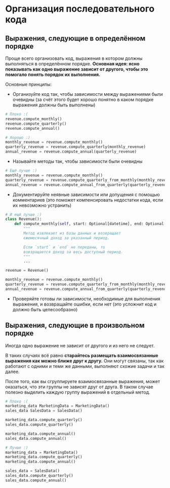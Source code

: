 # Организация последовательного кода

## Выражения, следующие в определённом порядке

Проще всего организовать код, выражения в котором должны выполняться в определённом порядке. **Основная идея: ясно показывать как одно выражение зависит от другого, чтобы это помогало понять порядок их выполнения.**

Основные принципы:

- Организуйте код так, чтобы зависимости между выражениями были очевидны (за счёт этого будет хорошо понятно в каком порядке выражения должны быть выполнены)

```python
# Плохо :(
revenue.compute_monthly()
revenue.compute_quarterly()
revenue.compute_annual()

# Хорошо :)
monthly_revenue = revenue.compute_monthly()
quarterly_revenue = revenue.compute_quarterly(monthly_revenue)
annual_revenue = revenue.compute_annual(quarterly_revenue)
```

- Называйте методы так, чтобы зависимости были очевидны

```python
# Ещё лучше :)
monthly_revenue = revenue.compute_monthly()
quarterly_revenue = revenue.compute_quarterly_from_monthly(monthly_revenue)
annual_revenue = revenue.compute_annual_from_quarterly(quarterly_revenue)
```

- Документируйте неявные зависимости или допущения с помощью комментариев (это поможет компенсировать недостатки кода, если их невозможно устранить)

```python
# И ещё лучше :)
class Revenue():
    def compute_monthly(self, start: Optional[datetime], end: Optional[datetime]) -> List[dict]:
        """
        Метод извлекает из базы данных и возвращает 
        ежемесячный доход за указанный период.

        Если `start` и `end` не переданы, то
        вовзращается доход за весь доступный период.
        """
        ...

revenue = Revenue()

monthly_revenue = revenue.compute_monthly()
quarterly_revenue = revenue.compute_quarterly_from_monthly(monthly_revenue)
annual_revenue = revenue.compute_annual_from_quarterly(quarterly_revenue)
```

- Проверяйте готовы ли зависимости, необходимые для выполнения выражения, и возвращайте ошибки, если нет (это усложнит код и должно быть целесообразно)

## Выражения, следующие в произвольном порядке

Иногда одно выражение не зависит от другого и из него не следует.

В таких случаях всё равно **старайтесь размещать взаимосвязанные выражения как можно ближе друг к другу.** Они могут связаны, так как работают с одними и теми же данными, выполняют схожие задачи и так далее.

После того, как вы сгруппируете взаимосвязанные выражения, может оказаться, что эти группы не зависят друг от друга. В таком случае полезно выделить каждую группу выражений в отдельный метод.

```python
# Плохо :(
marketing_data MarketingData = MarketingData()
sales_data SalesData = SalesData()

marketing_data.compute_quarterly()
sales_data.compute_quarterly()

marketing_data.compute_annual()
sales_data.compute_annual()

# Лучше :)
marketing_data = MarketingData()
marketing_data.compute_quarterly()
marketing_data.compute_annual()

sales_data = SalesData()
sales_data.compute_quarterly()
sales_data.compute_annual()
```
